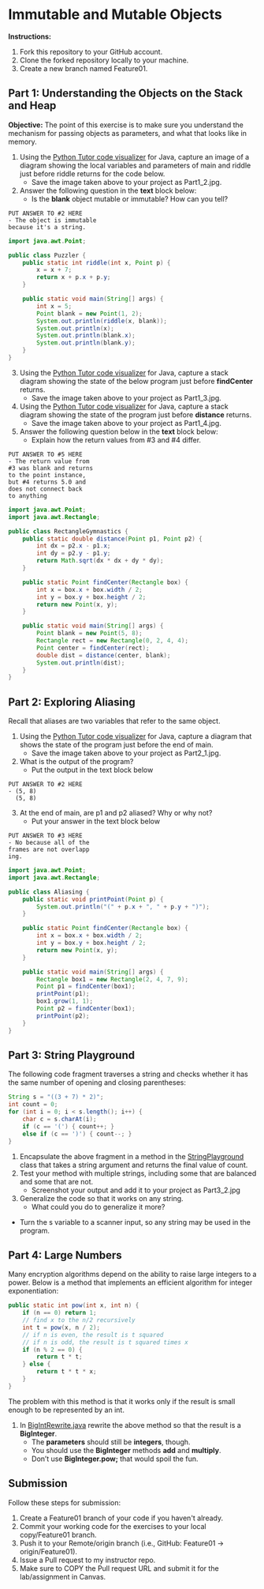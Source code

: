 # Immutable and Mutable Objects

**Instructions:**

1. Fork this repository to your GitHub account.
2. Clone the forked repository locally to your machine.
3. Create a new branch named Feature01.

## Part 1: Understanding the Objects on the Stack and Heap

**Objective:** The point of this exercise is to make sure you understand the mechanism for passing objects as parameters, and what that looks like in memory.

1. Using the [Python Tutor code visualizer](https://pythontutor.com/java.html#mode=edit) for Java, capture an image of a diagram showing the local variables and parameters of main and riddle just before riddle returns for the code below.
    * Save the image taken above to your project as Part1_2.jpg.
2. Answer the following question in the **text** block below:
    * Is the **blank** object mutable or immutable? How can you tell?

```text
PUT ANSWER TO #2 HERE
- The object is immutable 
because it's a string.
```

```java
import java.awt.Point;

public class Puzzler {
    public static int riddle(int x, Point p) {
        x = x + 7;
        return x + p.x + p.y;
    }

    public static void main(String[] args) {
        int x = 5;
        Point blank = new Point(1, 2);
        System.out.println(riddle(x, blank));
        System.out.println(x);
        System.out.println(blank.x);
        System.out.println(blank.y);
    }
}
```

3. Using the [Python Tutor code visualizer](https://pythontutor.com/java.html#mode=edit) for Java, capture a stack diagram showing the state of the below program just before **findCenter** returns.
    * Save the image taken above to your project as Part1_3.jpg.
4. Using the [Python Tutor code visualizer](https://pythontutor.com/java.html#mode=edit) for Java, capture a stack diagram showing the state of the program just before **distance** returns.
    * Save the image taken above to your project as Part1_4.jpg.
5. Answer the following question below in the **text** block below:
    * Explain how the return values from #3 and #4 differ.

```text
PUT ANSWER TO #5 HERE
- The return value from 
#3 was blank and returns 
to the point instance, 
but #4 returns 5.0 and 
does not connect back 
to anything
```

```java
import java.awt.Point;
import java.awt.Rectangle;

public class RectangleGymnastics {
    public static double distance(Point p1, Point p2) {
        int dx = p2.x - p1.x;
        int dy = p2.y - p1.y;
        return Math.sqrt(dx * dx + dy * dy);
    }

    public static Point findCenter(Rectangle box) {
        int x = box.x + box.width / 2;
        int y = box.y + box.height / 2;
        return new Point(x, y);
    }

    public static void main(String[] args) {
        Point blank = new Point(5, 8);
        Rectangle rect = new Rectangle(0, 2, 4, 4);
        Point center = findCenter(rect);
        double dist = distance(center, blank);
        System.out.println(dist);
    }
}
```

## Part 2: Exploring Aliasing

Recall that aliases are two variables that refer to the same object.

1. Using the [Python Tutor code visualizer](https://pythontutor.com/java.html#mode=edit) for Java, capture a diagram that shows the state of the program just before the end of main.
    * Save the image taken above to your project as Part2_1.jpg.
2. What is the output of the program?
    * Put the output in the text block below

```text
PUT ANSWER TO #2 HERE
- (5, 8)
  (5, 8)
```

3. At the end of main, are p1 and p2 aliased? Why or why not?
    * Put your answer in the text block below

```text
PUT ANSWER TO #3 HERE
- No because all of the 
frames are not overlapp
ing.
```

```java
import java.awt.Point;
import java.awt.Rectangle;

public class Aliasing {
    public static void printPoint(Point p) {
        System.out.println("(" + p.x + ", " + p.y + ")");
    }

    public static Point findCenter(Rectangle box) {
        int x = box.x + box.width / 2;
        int y = box.y + box.height / 2;
        return new Point(x, y);
    }

    public static void main(String[] args) {
        Rectangle box1 = new Rectangle(2, 4, 7, 9);
        Point p1 = findCenter(box1);
        printPoint(p1);
        box1.grow(1, 1);
        Point p2 = findCenter(box1);
        printPoint(p2);
    }
}
```

## Part 3: String Playground

The following code fragment traverses a string and checks whether it has the same number of opening and closing parentheses:

```java
String s = "((3 + 7) * 2)";
int count = 0;
for (int i = 0; i < s.length(); i++) {
    char c = s.charAt(i);
    if (c == '(') { count++; }
    else if (c == ')') { count--; }
}
```

1. Encapsulate the above fragment in a method in the [StringPlayground](src/StringPlayground.java) class that takes a string argument and returns the final value of count.
2. Test your method with multiple strings, including some that are balanced and some that are not.
    * Screenshot your output and add it to your project as Part3_2.jpg
3. Generalize the code so that it works on any string.
    * What could you do to generalize it more?
* Turn the s variable to a scanner input, so any string may be used in the program.
## Part 4: Large Numbers

Many encryption algorithms depend on the ability to raise large integers to a power. Below is a method that implements an efficient algorithm for integer exponentiation:

```java
public static int pow(int x, int n) {
    if (n == 0) return 1;
    // find x to the n/2 recursively
    int t = pow(x, n / 2);
    // if n is even, the result is t squared
    // if n is odd, the result is t squared times x
    if (n % 2 == 0) {
        return t * t;
    } else {
        return t * t * x;
    }
}
```

The problem with this method is that it works only if the result is small enough to be represented by an int.

1. In [BigIntRewrite.java](src/BigIntRewrite.java) rewrite the above method so that the result is a **BigInteger**.
    * The **parameters** should still be **integers**, though.
    * You should use the **BigInteger** methods **add** and **multiply**.
    * Don’t use **BigInteger.pow;** that would spoil the fun.

## Submission

Follow these steps for submission:

1. Create a Feature01 branch of your code if you haven't already.
2. Commit your working code for the exercises to your local copy/Feature01 branch.
3. Push it to your Remote/origin branch (i.e., GitHub: Feature01 -> origin/Feature01).
4. Issue a Pull request to my instructor repo.
5. Make sure to COPY the Pull request URL and submit it for the lab/assignment in Canvas.